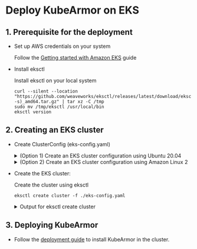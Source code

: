 # Deploy KubeArmor on EKS

## 1. Prerequisite for the deployment

- Set up AWS credentials on your system

  Follow the [Getting started with Amazon EKS](https://docs.aws.amazon.com/eks/latest/userguide/getting-started.html "Getting started with Amazon EKS") guide

- Install eksctl

  Install eksctl on your local system
  ```
  curl --silent --location "https://github.com/weaveworks/eksctl/releases/latest/download/eksctl_$(uname -s)_amd64.tar.gz" | tar xz -C /tmp
  sudo mv /tmp/eksctl /usr/local/bin
  eksctl version
  ```

## 2. Creating an EKS cluster

- Create ClusterConfig (eks-config.yaml)

  <details>
  <summary>(Option 1) Create an EKS cluster configuration using Ubuntu 20.04 </summary>
  KubeArmor needs kernel headers installed on each node, so we create an EKS cluster with the following configuration:

  ```yaml
  apiVersion: eksctl.io/v1alpha5
  kind: ClusterConfig

  metadata:
    name: kubearmor-ub20
    region: us-east-2

  nodeGroups:
    - name: ng-1
      amiFamily: "Ubuntu2004"
      desiredCapacity: 1
      ssh:
        allow: true
      preBootstrapCommands:
        - "sudo apt install linux-headers-$(uname -r)"
  ```

  Save the above EKS `ClusterConfig` yaml as `eks-config.yaml`.
  </details>

  <details>
  <summary>(Option 2) Create an EKS cluster configuration using Amazon Linux 2 </summary>
  KubeArmor needs kernel headers installed on each node, so we create an EKS cluster with the following configuration:

  ```yaml
  apiVersion: eksctl.io/v1alpha5
  kind: ClusterConfig

  metadata:
    name: kubearmor-cluster
    region: us-east-2

  nodeGroups:
    - name: ng-1
      desiredCapacity: 2
      ssh:
        allow: true

      preBootstrapCommands:
        - "sudo yum install -y kernel-devel-$(uname --kernel-release)"
  ```

  Save the above EKS `ClusterConfig` yaml as `eks-config.yaml`.

  ### Limitation
  KubeArmor on RedHat based Linux distributions currently supports the audit mode only, which means that you are not able to enforce security policies while the events related to the policies can be audited.
  </details>

- Create the EKS cluster:

  Create the cluster using eksctl

  ```
  eksctl create cluster -f ./eks-config.yaml
  ```

  <details>
    <summary>Output for eksctl create cluster</summary>

  ```
  aws@pandora:~$ eksctl create cluster -f ./eks-ub20.yaml
  2021-11-09 07:30:48 [ℹ]  eksctl version 0.70.0
  2021-11-09 07:30:48 [ℹ]  using region us-east-2
  2021-11-09 07:30:49 [ℹ]  setting availability zones to [us-east-2b us-east-2a us-east-2c]
  2021-11-09 07:30:49 [ℹ]  subnets for us-east-2b - public:192.168.0.0/19 private:192.168.96.0/19
  2021-11-09 07:30:49 [ℹ]  subnets for us-east-2a - public:192.168.32.0/19 private:192.168.128.0/19
  2021-11-09 07:30:49 [ℹ]  subnets for us-east-2c - public:192.168.64.0/19 private:192.168.160.0/19
  2021-11-09 07:30:49 [!]  Custom AMI detected for nodegroup ng-1. Please refer to https://github.com/weaveworks/eksctl/issues/3563 for upcoming breaking changes
  2021-11-09 07:30:49 [ℹ]  nodegroup "ng-1" will use "ami-027c737021be27497" [Ubuntu2004/1.20]
  2021-11-09 07:30:50 [ℹ]  using SSH public key "/home/aws/.ssh/id_rsa.pub" as "eksctl-demo2-kubearmor-ub20-nodegroup-ng-1-03:fb:f9:0e:5a:56:13:1e:a4:d6:ab:7e:f3:b2:83:81"
  2021-11-09 07:30:51 [ℹ]  using Kubernetes version 1.20
  2021-11-09 07:30:51 [ℹ]  creating EKS cluster "demo2-kubearmor-ub20" in "us-east-2" region with un-managed nodes
  2021-11-09 07:30:51 [ℹ]  1 nodegroup (ng-1) was included (based on the include/exclude rules)
  2021-11-09 07:30:51 [ℹ]  will create a CloudFormation stack for cluster itself and 1 nodegroup stack(s)
  2021-11-09 07:30:51 [ℹ]  will create a CloudFormation stack for cluster itself and 0 managed nodegroup stack(s)
  2021-11-09 07:30:51 [ℹ]  if you encounter any issues, check CloudFormation console or try 'eksctl utils describe-stacks --region=us-east-2 --cluster=demo2-kubearmor-ub20'
  2021-11-09 07:30:51 [ℹ]  CloudWatch logging will not be enabled for cluster "demo2-kubearmor-ub20" in "us-east-2"
  2021-11-09 07:30:51 [ℹ]  you can enable it with 'eksctl utils update-cluster-logging --enable-types={SPECIFY-YOUR-LOG-TYPES-HERE (e.g. all)} --region=us-east-2 --cluster=demo2-kubearmor-ub20'
  2021-11-09 07:30:51 [ℹ]  Kubernetes API endpoint access will use default of {publicAccess=true, privateAccess=false} for cluster "demo2-kubearmor-ub20" in "us-east-2"
  2021-11-09 07:30:51 [ℹ]
  2 sequential tasks: { create cluster control plane "demo2-kubearmor-ub20",
      2 sequential sub-tasks: {
          wait for control plane to become ready,
          create nodegroup "ng-1",
      }
  }
  2021-11-09 07:30:51 [ℹ]  building cluster stack "eksctl-demo2-kubearmor-ub20-cluster"
  2021-11-09 07:30:52 [ℹ]  deploying stack "eksctl-demo2-kubearmor-ub20-cluster"
  2021-11-09 07:31:22 [ℹ]  waiting for CloudFormation stack "eksctl-demo2-kubearmor-ub20-cluster"
  2021-11-09 07:31:54 [ℹ]  waiting for CloudFormation stack "eksctl-demo2-kubearmor-ub20-cluster"
  2021-11-09 07:32:55 [ℹ]  waiting for CloudFormation stack "eksctl-demo2-kubearmor-ub20-cluster"
  2021-11-09 07:33:56 [ℹ]  waiting for CloudFormation stack "eksctl-demo2-kubearmor-ub20-cluster"
  2021-11-09 07:34:57 [ℹ]  waiting for CloudFormation stack "eksctl-demo2-kubearmor-ub20-cluster"
  2021-11-09 07:35:58 [ℹ]  waiting for CloudFormation stack "eksctl-demo2-kubearmor-ub20-cluster"
  2021-11-09 07:36:59 [ℹ]  waiting for CloudFormation stack "eksctl-demo2-kubearmor-ub20-cluster"
  2021-11-09 07:38:00 [ℹ]  waiting for CloudFormation stack "eksctl-demo2-kubearmor-ub20-cluster"
  2021-11-09 07:39:01 [ℹ]  waiting for CloudFormation stack "eksctl-demo2-kubearmor-ub20-cluster"
  2021-11-09 07:40:02 [ℹ]  waiting for CloudFormation stack "eksctl-demo2-kubearmor-ub20-cluster"
  2021-11-09 07:41:03 [ℹ]  waiting for CloudFormation stack "eksctl-demo2-kubearmor-ub20-cluster"
  2021-11-09 07:42:04 [ℹ]  waiting for CloudFormation stack "eksctl-demo2-kubearmor-ub20-cluster"
  2021-11-09 07:44:11 [ℹ]  building nodegroup stack "eksctl-demo2-kubearmor-ub20-nodegroup-ng-1"
  2021-11-09 07:44:11 [!]  Custom AMI detected for nodegroup ng-1, using legacy nodebootstrap mechanism. Please refer to https://github.com/weaveworks/eksctl/issues/3563 for upcoming breaking changes
  2021-11-09 07:44:11 [ℹ]  --nodes-min=1 was set automatically for nodegroup ng-1
  2021-11-09 07:44:11 [ℹ]  --nodes-max=1 was set automatically for nodegroup ng-1
  2021-11-09 07:44:12 [ℹ]  deploying stack "eksctl-demo2-kubearmor-ub20-nodegroup-ng-1"
  2021-11-09 07:44:12 [ℹ]  waiting for CloudFormation stack "eksctl-demo2-kubearmor-ub20-nodegroup-ng-1"
  2021-11-09 07:44:29 [ℹ]  waiting for CloudFormation stack "eksctl-demo2-kubearmor-ub20-nodegroup-ng-1"
  2021-11-09 07:44:47 [ℹ]  waiting for CloudFormation stack "eksctl-demo2-kubearmor-ub20-nodegroup-ng-1"
  2021-11-09 07:45:07 [ℹ]  waiting for CloudFormation stack "eksctl-demo2-kubearmor-ub20-nodegroup-ng-1"
  2021-11-09 07:45:25 [ℹ]  waiting for CloudFormation stack "eksctl-demo2-kubearmor-ub20-nodegroup-ng-1"
  2021-11-09 07:45:46 [ℹ]  waiting for CloudFormation stack "eksctl-demo2-kubearmor-ub20-nodegroup-ng-1"
  2021-11-09 07:46:06 [ℹ]  waiting for CloudFormation stack "eksctl-demo2-kubearmor-ub20-nodegroup-ng-1"
  2021-11-09 07:46:26 [ℹ]  waiting for CloudFormation stack "eksctl-demo2-kubearmor-ub20-nodegroup-ng-1"
  2021-11-09 07:46:44 [ℹ]  waiting for CloudFormation stack "eksctl-demo2-kubearmor-ub20-nodegroup-ng-1"
  2021-11-09 07:47:03 [ℹ]  waiting for CloudFormation stack "eksctl-demo2-kubearmor-ub20-nodegroup-ng-1"
  2021-11-09 07:47:20 [ℹ]  waiting for CloudFormation stack "eksctl-demo2-kubearmor-ub20-nodegroup-ng-1"
  2021-11-09 07:47:37 [ℹ]  waiting for CloudFormation stack "eksctl-demo2-kubearmor-ub20-nodegroup-ng-1"
  2021-11-09 07:47:57 [ℹ]  waiting for CloudFormation stack "eksctl-demo2-kubearmor-ub20-nodegroup-ng-1"
  2021-11-09 07:47:58 [ℹ]  waiting for the control plane availability...
  2021-11-09 07:47:58 [✔]  saved kubeconfig as "/home/aws/.kube/config"
  2021-11-09 07:47:58 [ℹ]  no tasks
  2021-11-09 07:47:58 [✔]  all EKS cluster resources for "demo2-kubearmor-ub20" have been created
  2021-11-09 07:47:59 [ℹ]  adding identity "arn:aws:iam::199488642388:role/eksctl-demo2-kubearmor-ub20-nodeg-NodeInstanceRole-1AQF5DSREK44B" to auth ConfigMap
  2021-11-09 07:48:00 [ℹ]  nodegroup "ng-1" has 0 node(s)
  2021-11-09 07:48:00 [ℹ]  waiting for at least 1 node(s) to become ready in "ng-1"
  2021-11-09 07:49:32 [ℹ]  nodegroup "ng-1" has 1 node(s)
  2021-11-09 07:49:32 [ℹ]  node "ip-192-168-82-227.us-east-2.compute.internal" is ready
  2021-11-09 07:49:34 [ℹ]  kubectl command should work with "/home/aws/.kube/config", try 'kubectl get nodes'
  2021-11-09 07:49:34 [✔]  EKS cluster "demo2-kubearmor-ub20" in "us-east-2" region is ready
  ```
  </details>

## 3. Deploying KubeArmor

- Follow the [deployment guide](../../getting-started/deployment_guide.md) to install KubeArmor in the cluster.
